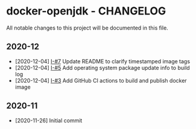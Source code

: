 # docker-openjdk - CHANGELOG
All notable changes to this project will be documented in this file.

## 2020-12
* [2020-12-04] [I-#7](https://github.com/koenvangeerteruy/docker-openjdk/issues/7) Update README to clarify timestamped image tags
* [2020-12-04] [I-#5](https://github.com/koenvangeerteruy/docker-openjdk/issues/5) Add operating system package update info to build log
* [2020-12-04] [I-#3](https://github.com/koenvangeerteruy/docker-openjdk/issues/3) Add GitHub CI actions to build and publish docker image

## 2020-11
* [2020-11-26] Initial commit
